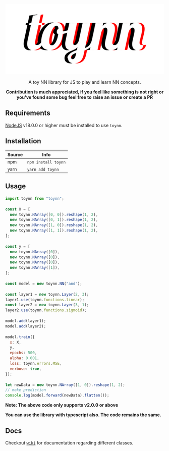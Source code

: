 <p align="center">
  <img src="./logo.svg" alt="toynn">
</p>
<p align="center">A toy NN library for JS to play and learn NN concepts.</p>
<p align="center">
  <b>Contribution is much appreciated, if you feel like something is not right or you've found some bug feel free to raise an issue or create a PR</b>
</p>

## Requirements

[NodeJS](https://nodejs.org/) v18.0.0 or higher must be installed to use `toynn`.

## Installation

| **Source** | **Info**            |
| ---------- | ------------------- |
| npm        | `npm install toynn` |
| yarn       | `yarn add toynn`    |

## Usage

```js
import toynn from "toynn";

const X = [
  new toynn.NArray([0, 0]).reshape(1, 2),
  new toynn.NArray([0, 1]).reshape(1, 2),
  new toynn.NArray([1, 0]).reshape(1, 2),
  new toynn.NArray([1, 1]).reshape(1, 2),
];

const y = [
  new toynn.NArray([0]),
  new toynn.NArray([0]),
  new toynn.NArray([0]),
  new toynn.NArray([1]),
];

const model = new toynn.NN("and");

const layer1 = new toynn.Layer(2, 3);
layer1.use(toynn.functions.linear);
const layer2 = new toynn.Layer(3, 1);
layer2.use(toynn.functions.sigmoid);

model.add(layer1);
model.add(layer2);

model.train({
  x: X,
  y,
  epochs: 500,
  alpha: 0.001,
  loss: toynn.errors.MSE,
  verbose: true,
});

let newData = new toynn.NArray([1, 0]).reshape(1, 2);
// make prediction
console.log(model.forward(newData).flatten());
```

**Note: The above code only supports v2.0.0 or above**

**You can use the library with typescript also. The code remains the same.**

## Docs

Checkout [`wiki`](https://github.com/pratyushtiwary/toynn/wiki) for documentation regarding different classes.
